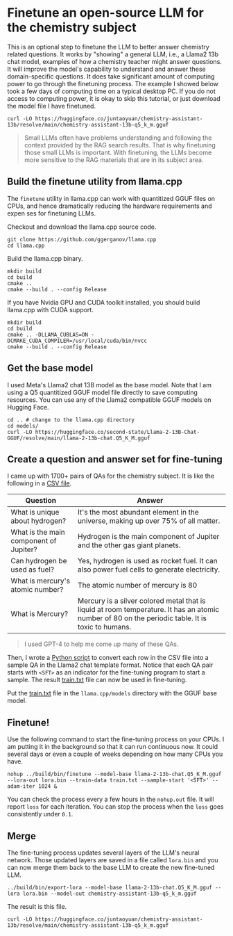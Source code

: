 # Finetune an open-source LLM for the chemistry subject

This is an optional step to finetune the LLM to better answer chemistry related questions. It works by "showing" a general LLM, i.e., a Llama2 13b chat model, examples of how a chemistry teacher might answer questions. It will improve the model's capability to understand and answer these domain-specific questions. It does take significant amount of computing power to go through the finetuning process. The example I showed below took a few days of computing time on a typical desktop PC. If you do not access to computing power, it is okay to skip this tutorial, or just download the model file I have finetuned.

```
curl -LO https://huggingface.co/juntaoyuan/chemistry-assistant-13b/resolve/main/chemistry-assistant-13b-q5_k_m.gguf
```

> Small LLMs often have problems understanding and following the context provided by the RAG search results. That is why finetuning those small LLMs is important. With finetuning, the LLMs become more sensitive to the RAG materials that are in its subject area.

## Build the finetune utility from llama.cpp

The `finetune` utility in llama.cpp can work with quantitized GGUF files on CPUs, and hence dramatically reducing the hardware requirements and expen
ses for finetuning LLMs.

Checkout and download the llama.cpp source code.

```
git clone https://github.com/ggerganov/llama.cpp
cd llama.cpp
```

Build the llama.cpp binary.

```
mkdir build
cd build
cmake ..
cmake --build . --config Release
```

If you have Nvidia GPU and CUDA toolkit installed, you should build llama.cpp with CUDA support.

```
mkdir build
cd build
cmake .. -DLLAMA_CUBLAS=ON -DCMAKE_CUDA_COMPILER=/usr/local/cuda/bin/nvcc
cmake --build . --config Release
```

## Get the base model

I used Meta's Llama2 chat 13B model as the base model. Note that I am using a Q5 quantitized GGUF model file directly to save computing resources. You can use any of the Llama2 compatible GGUF models on Hugging Face.

```
cd .. # change to the llama.cpp directory
cd models/
curl -LO https://huggingface.co/second-state/Llama-2-13B-Chat-GGUF/resolve/main/llama-2-13b-chat.Q5_K_M.gguf
```

## Create a question and answer set for fine-tuning

I came up with 1700+ pairs of QAs for the chemistry subject. It is like the following in a [CSV file](train.csv).

Question | Answer
----- | -------
What is unique about hydrogen? | It's the most abundant element in the universe, making up over 75% of all matter.
What is the main component of Jupiter? | Hydrogen is the main component of Jupiter and the other gas giant planets.
Can hydrogen be used as fuel? | Yes, hydrogen is used as rocket fuel. It can also power fuel cells to generate electricity.
What is mercury's atomic number? | The atomic number of mercury is 80
What is Mercury? | Mercury is a silver colored metal that is liquid at room temperature. It has an atomic number of 80 on the periodic table. It is toxic to humans.

> I used GPT-4 to help me come up many of these QAs.

Then, I wrote a [Python script](convert.py) to convert each row in the CSV file into a sample QA in the Llama2 chat template format. Notice that each QA pair starts with `<SFT>` as an indicator for the fine-tuning program to start a sample. The result [train.txt](train.txt) file can now be used in fine-tuning.

Put the [train.txt](train.txt) file in the `llama.cpp/models` directory with the GGUF base model.

## Finetune!

Use the following command to start the fine-tuning process on your CPUs. I am putting it in the background so that it can run continuous now.
It could several days or even a couple of weeks depending on how many CPUs you have.

```
nohup ../build/bin/finetune --model-base llama-2-13b-chat.Q5_K_M.gguf --lora-out lora.bin --train-data train.txt --sample-start '<SFT>' --adam-iter 1024 &
```

You can check the process every a few hours in the `nohup.out` file. It will report `loss` for each iteration. You can stop the process when the `loss` goes consistently under `0.1`.


## Merge

The fine-tuning process updates several layers of the LLM's neural network. Those updated layers are saved in a file called `lora.bin` and you can now merge them back to the base LLM to create the new fine-tuned LLM.

```
../build/bin/export-lora --model-base llama-2-13b-chat.Q5_K_M.gguf --lora lora.bin --model-out chemistry-assistant-13b-q5_k_m.gguf
```

The result is this file.

```
curl -LO https://huggingface.co/juntaoyuan/chemistry-assistant-13b/resolve/main/chemistry-assistant-13b-q5_k_m.gguf
```

